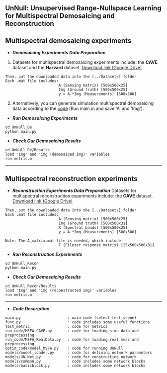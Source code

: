 ## UnNull: Unsupervised Range-Nullspace Learning for Multispectral Demosaicing and Reconstruction

## Multispectral demosaicing experiments

- ***Demosaicing Experiments Data Preparation***
1) Datasets for multispectral demosaicing experiments include: the **CAVE** dataset and the **Harvard** dataset. [Download link (Google Drive)](https://drive.google.com/drive/folders/1br3eJfxSp2pgY7PT15J6NturF7-ubLvw?usp=drive_link)
```
Then, put the downloaded data into the [../Dataset/] folder
Each .mat file includes:
                        A (Sensing matrix) [500x500x25]
                        Img (Ground truth) [500x500x25]
                        y = A.*Img (Measurements) [500x500]
```

2) Alternatively, you can generate simulation multispectral demosaicing data according to the [code](https://github.com/gtsagkatakis/Snapshot_Spectral_Image_demosaicing) (Run main.m and save 'A' and 'Img').

- ***Run Demosaicing Experiments***
```
cd UnNull_De
python main.py
```

- ***Check Our Demosaicing Results***
```
cd UnNull_De/Results
load 'Img' and 'img (demosaiced img)' variables
run metric.m
```


---
## Multispectral reconstruction experiments

- ***Reconstruction Experiments Data Preparation***
Datasets for multispectral reconstruction experiments include: the **CAVE** dataset. [Download link (Google Drive)](https://drive.google.com/drive/folders/1br3eJfxSp2pgY7PT15J6NturF7-ubLvw?usp=drive_link)
```
Then, put the downloaded data into the [../Dataset/] folder
Each .mat file includes:
                        A (Sensing matrix) [500x500x25]
                        Img (Ground truth) [500x500x31]
                        X (Spectral bands) [500x500x25]
                        y = A.*Img (Measurements) [500x500]

Note: The A_matrix.mat file is needed, which include:
                        F (Fileter response matrix) [25x500x500x31]
```


- ***Run Reconstruction Experiments***
```
cd UnNull_Recon
python main.py
```

- ***Check Our Demosaicing Results***
```
cd UnNull_Recon/Results
load 'Img' and 'img (reconstructed img)' variables
run metric.m
```


---
- ***Code Description***
```
main.py                     : main code (select test scene)
func.py                     : code includes some useful functions
test_metric                 : code for metrics
run_code/MSFA_CAVE.py       : code for loading simu data and preprocessing
run_code/MSFA_RealData.py   : code for loading real meas and preprocessing
optim_code/model_MSFA.py    : code for running UnNull
models/model_loader.py      : code for defining network parameters
models/UN_Net.py            : code for constructing network 
models/common.py            : code includes some network blocks
models/basicblock.py        : code includes some network blocks
```